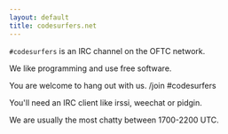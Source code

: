 ```yaml
---
layout: default
title: codesurfers.net
---
```


`#codesurfers` is an IRC channel on the OFTC network.

We like programming and use free software.

You are welcome to hang out with us.
/join #codesurfers

You'll need an IRC client like irssi, weechat or pidgin.

We are usually the most chatty between 1700-2200 UTC.
